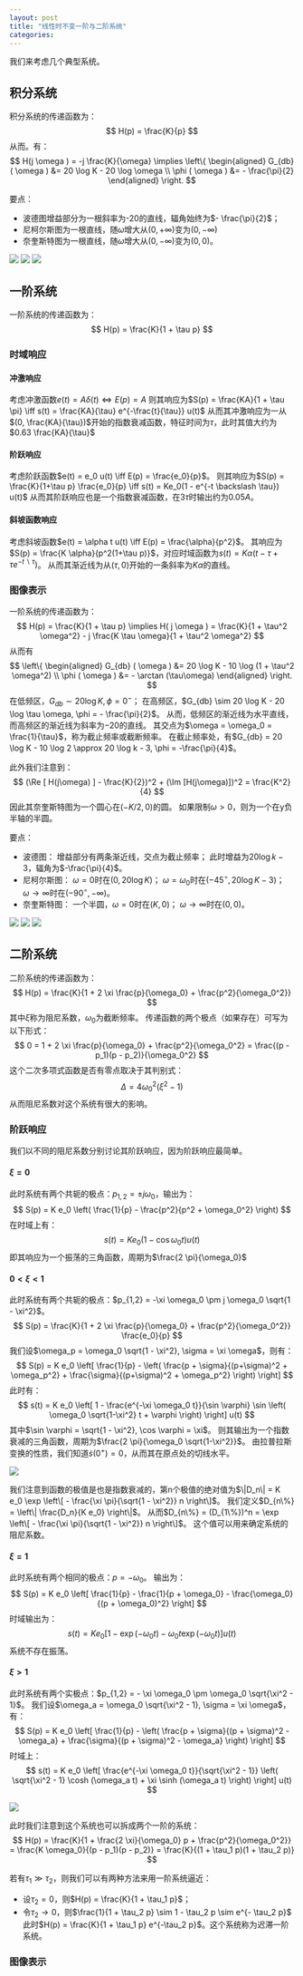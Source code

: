 ```yaml
---
layout: post
title: "线性时不变一阶与二阶系统"
categories:
--- 
```


我们来考虑几个典型系统。

## 积分系统

积分系统的传递函数为：
$$
H(p) = \frac{K}{p}
$$
从而。有：
$$
H(j \omega ) = -j \frac{K}{\omega}
\implies
\left\{
\begin{aligned}
G_{db} ( \omega ) &= 20 \log K - 20 \log \omega \\
\phi ( \omega ) &= - \frac{\pi}{2}
\end{aligned}
\right.
$$

要点：
- 波德图增益部分为一根斜率为-20的直线，辐角始终为$- \frac{\pi}{2}$；
- 尼柯尔斯图为一根直线，随$\omega$增大从$(0, +\infty)$变为$(0,-\infty)$
- 奈奎斯特图为一根直线，随$\omega$增大从$(0, -\infty)$变为$(0,0)$。

![](/assets/system/integrator-bode.png)
![](/assets/system/integrator-nichols.png)
![](/assets/system/integrator-nyquist.png)

## 一阶系统

一阶系统的传递函数为：
$$
H(p) = \frac{K}{1 + \tau p}
$$

### 时域响应

#### 冲激响应

考虑冲激函数$e(t) = A \delta (t) \iff E(p) = A$
则其响应为$S(p) = \frac{KA}{1 + \tau \pi} \iff s(t) = \frac{KA}{\tau} e^{-\frac{t}{\tau}} u(t)$
从而其冲激响应为一从$(0, \frac{KA}{\tau})$开始的指数衰减函数，特征时间为$\tau$，此时其值大约为$0.63 \frac{KA}{\tau}$

#### 阶跃响应

考虑阶跃函数$e(t) = e_0 u(t) \iff E(p) = \frac{e_0}{p}$。
则其响应为$S(p) = \frac{K}{1+\tau p} \frac{e_0}{p} \iff s(t) = Ke_0(1 - e^{-t \backslash \tau}) u(t)$
从而其阶跃响应也是一个指数衰减函数，在$3 \tau$时输出约为$0.05 A$。

#### 斜坡函数响应

考虑斜坡函数$e(t) = \alpha t u(t) \iff E(p) = \frac{\alpha}{p^2}$。
其响应为$S(p) = \frac{K \alpha}{p^2(1+\tau p)}$，对应时域函数为$s(t) = K \alpha (t - \tau + \tau e^{-t \backslash \tau})$。
从而其渐近线为从$(\tau,0)$开始的一条斜率为$K \alpha$的直线。

### 图像表示

一阶系统的传递函数为：
$$
H(p) = \frac{K}{1 + \tau p}
\implies
H( j \omega ) = \frac{K}{1 + \tau^2 \omega^2} - j \frac{K \tau \omega}{1 + \tau^2 \omega^2}
$$
从而有
$$
\left\{
\begin{aligned}
G_{db} ( \omega ) &= 20 \log K - 10 \log (1 + \tau^2 \omega^2) \\
\phi ( \omega ) &= - \arctan (\tau\omega)
\end{aligned}
\right.
$$
在低频区，$G_{db} \sim 20 \log K, \phi = 0^-$；
在高频区，$G_{db} \sim 20 \log K - 20 \log \tau \omega, \phi = - \frac{\pi}{2}$。
从而，低频区的渐近线为水平直线，而高频区的渐近线为斜率为$-20$的直线。
其交点为$\omega = \omega_0 = \frac{1}{\tau}$，称为截止频率或截断频率。
在截止频率处，有$G_{db} = 20 \log K - 10 \log 2 \approx 20 \log k - 3, \phi = -\frac{\pi}{4}$。

此外我们注意到：
$$
(\Re [ H(j\omega) ] - \frac{K}{2})^2 + (\Im [H(j\omega)])^2
= \frac{K^2}{4}
$$
因此其奈奎斯特图为一个圆心在$(-K/2, 0)$的圆。
如果限制$\omega > 0$，则为一个在y负半轴的半圆。

要点：
- 波德图：
增益部分有两条渐近线，交点为截止频率；
此时增益为$20 \log k - 3$，辐角为$-\frac{\pi}{4}$。
- 尼柯尔斯图：
$\omega = 0$时在$(0,20 \log K)$；
$\omega = \omega_0$时在$(-45^\circ, 20 \log K - 3)$；
$\omega \to \infty$时在$(-90^\circ, -\infty)$。
- 奈奎斯特图：
一个半圆，$\omega = 0$时在$(K,0)$；
$\omega \to \infty$时在$(0,0)$。

![](/assets/system/1-order-bode.png)
![](/assets/system/1-order-nichols.png)
![](/assets/system/1-order-nyquist.png)

## 二阶系统

二阶系统的传递函数为：
$$
H(p) = \frac{K}{1 + 2 \xi \frac{p}{\omega_0} + \frac{p^2}{\omega_0^2}}
$$
其中$\xi$称为阻尼系数，$\omega_0$为截断频率。
传递函数的两个极点（如果存在）可写为以下形式：
$$
0 = 1 + 2 \xi \frac{p}{\omega_0} + \frac{p^2}{\omega_0^2} = \frac{(p - p_1)(p - p_2)}{\omega_0^2}
$$
这个二次多项式函数是否有零点取决于其判别式：
$$
\Delta = 4 \omega_0^2 (\xi^2 - 1)
$$
从而阻尼系数对这个系统有很大的影响。

### 阶跃响应

我们以不同的阻尼系数分别讨论其阶跃响应，因为阶跃响应最简单。

#### $\xi = 0$

此时系统有两个共轭的极点：$p_{1,2} = \pm j \omega_0$，输出为：
$$
S(p) = K e_0 \left( \frac{1}{p} - \frac{p^2}{p^2 + \omega_0^2} \right)
$$
在时域上有：
$$
s(t) = K e_0 \left( 1 - \cos \omega_0 t \right) u(t)
$$
即其响应为一个振荡的三角函数，周期为$\frac{2 \pi}{\omega_0}$

#### $0 < \xi < 1$

此时系统有两个共轭的极点：$p_{1,2} = -\xi \omega_0 \pm j \omega_0 \sqrt{1 - \xi^2}$。
$$
S(p) = \frac{K}{1 + 2 \xi \frac{p}{\omega_0} + \frac{p^2}{\omega_0^2}} \frac{e_0}{p}
$$
我们设$\omega_p = \omega_0 \sqrt{1 - \xi^2}, \sigma = \xi \omega$，则有：
$$
S(p) = K e_0 \left[ \frac{1}{p} - \left( \frac{p + \sigma}{(p+\sigma)^2 + \omega_p^2} + \frac{\sigma}{(p+\sigma)^2 + \omega_p^2} \right) \right]
$$
此时有：
$$
s(t) = K e_0 \left[ 1 - \frac{e^{-\xi \omega_0 t}}{\sin \varphi} \sin \left( \omega_0 \sqrt{1-\xi^2} t + \varphi \right) \right] u(t)
$$
其中$\sin \varphi = \sqrt{1 - \xi^2}, \cos \varphi = \xi$。
则其输出为一个指数衰减的三角函数，周期为$\frac{2 \pi}{\omega_0 \sqrt{1-\xi^2}}$。
由拉普拉斯变换的性质，我们知道$\dot s (0^+) = 0$，从而其在原点处的切线水平。

![](/assets/system/2-order-step-resp.png)

我们注意到函数的极值是也是指数衰减的，第n个极值的绝对值为$\|D_n\| = K e_0 \exp \left\[ - \frac{\xi \pi}{\sqrt{1 - \xi^2}} n \right\]$。
我们定义$D_{n\%} = \left\| \frac{D_n}{K e_0} \right\|$。
从而$D_{n\%} = (D_{1\%})^n = \exp \left\[ - \frac{\xi \pi}{\sqrt{1 - \xi^2}} n \right\]$。
这个值可以用来确定系统的阻尼系数。

#### $\xi = 1$

此时系统有两个相同的极点：$p = - \omega_0$。
输出为：
$$
S(p) = K e_0 \left[ \frac{1}{p} - \frac{1}{p + \omega_0} - \frac{\omega_0}{(p + \omega_0)^2} \right]
$$
时域输出为：
$$
s(t) = K e_0 \left[ 1 - \exp (-\omega_0 t) - \omega_0 t \exp ( - \omega_0 t ) \right] u(t)
$$
系统不存在振荡。

#### $\xi > 1$

此时系统有两个实极点：$p_{1,2} = - \xi \omega_0 \pm \omega_0 \sqrt{\xi^2 - 1}$。
我们设$\omega_a = \omega_0 \sqrt{\xi^2 - 1}, \sigma = \xi \omega$，有：
$$
S(p) = K e_0 \left[ \frac{1}{p} - \left( \frac{p + \sigma}{(p + \sigma)^2 - \omega_a} + \frac{\sigma}{(p + \sigma)^2 - \omega_a} \right) \right]
$$
时域上：
$$
s(t) = K e_0 
\left[ 
\frac{e^{-\xi \omega_0 t}}{\sqrt{\xi^2 - 1}} 
\left(
\sqrt{\xi^2 - 1} \cosh (\omega_a t) +
\xi \sinh (\omega_a t)
\right)
\right]
u(t)
$$

![](/assets/system/2-order-step-resp-2.png)

此时我们注意到这个系统也可以拆成两个一阶的系统：
$$
H(p) = 
\frac{K}{1 + \frac{2 \xi}{\omega_0} p + \frac{p^2}{\omega_0^2}} = 
\frac{K \omega_0}{(p - p_1)(p - p_2)} =
\frac{K}{(1 + \tau_1 p)(1 + \tau_2 p)}
$$

若有$\tau_1 \gg \tau_2$，则我们可以有两种方法来用一阶系统逼近：
- 设$\tau_2 = 0$，则$H(p) = \frac{K}{1 + \tau_1 p}$；
- 令$\tau_2 \to 0$，则$\frac{1}{1 + \tau_2 p} \sim 1 - \tau_2 p \sim e^{- \tau_2 p}$
此时$H(p) = \frac{K}{1 + \tau_1 p} e^{-\tau_2 p}$。这个系统称为迟滞一阶系统。

### 图像表示


